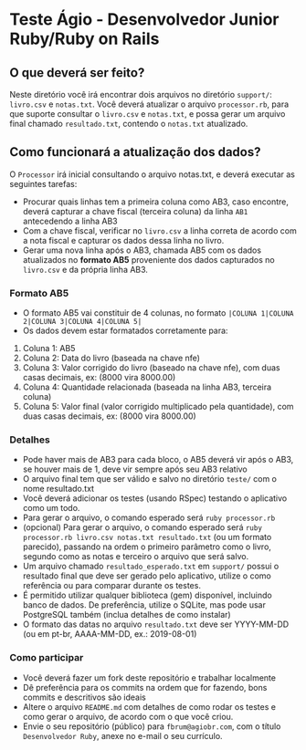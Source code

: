 # Teste Ágio - Desenvolvedor Junior Ruby/Ruby on Rails

## O que deverá ser feito?
Neste diretório você irá encontrar dois arquivos no diretório `support/`: `livro.csv` e `notas.txt`.
Você deverá atualizar o arquivo `processor.rb`, para que suporte consultar o `livro.csv` e `notas.txt`, e possa gerar um arquivo final chamado `resultado.txt`, contendo o `notas.txt` atualizado.

## Como funcionará a atualização dos dados?
O `Processor` irá inicial consultando o arquivo notas.txt, e deverá executar as seguintes tarefas:
- Procurar quais linhas tem a primeira coluna como AB3, caso encontre, deverá capturar a chave fiscal (terceira coluna) da linha `AB1` antecedendo a linha AB3
- Com a chave fiscal, verificar no `livro.csv` a linha correta de acordo com a nota fiscal e capturar os dados dessa linha no livro.
- Gerar uma nova linha após o AB3, chamada AB5 com os dados atualizados no **formato AB5** proveniente dos dados capturados no `livro.csv` e da própria linha AB3.

### Formato AB5
- O formato AB5 vai constituir de 4 colunas, no formato `|COLUNA 1|COLUNA 2|COLUNA 3|COLUNA 4|COLUNA 5|`
- Os dados devem estar formatados corretamente para:
1. Coluna 1: AB5
2. Coluna 2: Data do livro (baseada na chave nfe)
3. Coluna 3: Valor corrigido do livro (baseado na chave nfe), com duas casas decimais, ex: (8000 vira 8000.00)
4. Coluna 4: Quantidade relacionada (baseada na linha AB3, terceira coluna)
5. Coluna 5: Valor final (valor corrigido multiplicado pela quantidade), com duas casas decimais, ex: (8000 vira 8000.00)

### Detalhes
- Pode haver mais de AB3 para cada bloco, o AB5 deverá vir após o AB3, se houver mais de 1, deve vir sempre após seu AB3 relativo
- O arquivo final tem que ser válido e salvo no diretório `teste/` com o nome resultado.txt
- Você deverá adicionar os testes (usando RSpec) testando o aplicativo como um todo.
- Para gerar o arquivo, o comando esperado será `ruby processor.rb`
- (opcional) Para gerar o arquivo, o comando esperado será `ruby processor.rb livro.csv notas.txt resultado.txt` (ou um formato parecido), passando na ordem o primeiro parâmetro como o livro, segundo como as notas e terceiro o arquivo que será salvo.
- Um arquivo chamado `resultado_esperado.txt` em `support/` possui o resultado final que deve ser gerado pelo aplicativo, utilize o como referência ou para comparar durante os testes.
- É permitido utilizar qualquer biblioteca (gem) disponível, incluindo banco de dados. De preferência, utilize o SQLite, mas pode usar PostgreSQL também (inclua detalhes de como instalar)
- O formato das datas no arquivo `resultado.txt` deve ser YYYY-MM-DD (ou em pt-br, AAAA-MM-DD, ex.: 2019-08-01)

### Como participar
- Você deverá fazer um fork deste repositório e trabalhar localmente
- Dê preferência para os commits na ordem que for fazendo, bons commits e descritivos são ideais
- Altere o arquivo `README.md` com detalhes de como rodar os testes e como gerar o arquivo, de acordo com o que você criou.
- Envie o seu repositório (público) para `fbrum@agiobr.com`, com o título `Desenvolvedor Ruby`, anexe no e-mail o seu currículo.